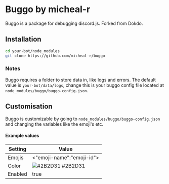 # Buggo by micheal-r
Buggo is a package for debugging discord.js. Forked from Dokdo.

## Installation
```bash
cd your-bot/node_modules
git clone https://github.com/micheal-r/buggo
```

### Notes

Buggo requires a folder to store data in, like logs and errors. The default value is `your-bot/data/logs`, change this is your buggo config file located at `node_modules/buggo/buggo-config.json`.

## Customisation
Buggo is customizable by going to `node_modules/buggo/buggo-config.json` and changing the variables like the emoji's etc.
#### Example values

| Setting    | Value                                                              |
| ---------- | ------------------------------------------------------------------ |
| Emojis | <"emoji-name":"emoji-id"> |
| Color | ![#2B2D31](https://via.placeholder.com/10/2B2D31?text=+) #2B2D31 |
| Enabled | true|
